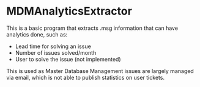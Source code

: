 # MDMAnalyticsExtractor

This is a basic program that extracts .msg information that can have analytics done, such as:

 - Lead time for solving an issue
 - Number of issues solved/month
 - User to solve the issue (not implemented)

This is used as Master Database Management issues are largely managed via email, which is not able to publish statistics on user tickets.
